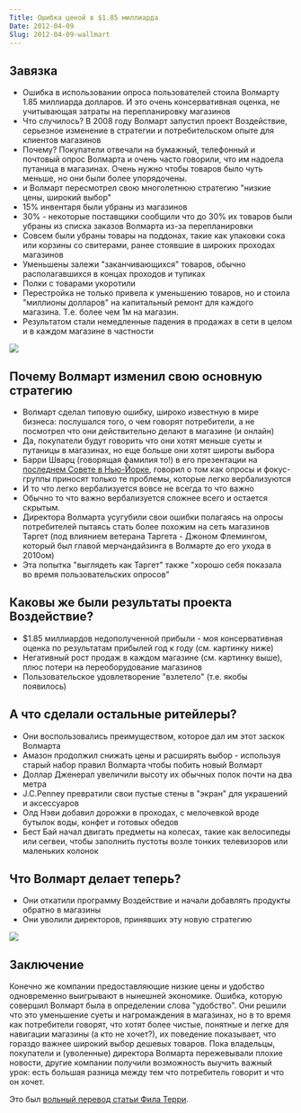 ```yaml
---
Title: Ошибка ценой в $1.85 миллиарда
Date: 2012-04-09
Slug: 2012-04-09-wallmart
---
```


## Завязка
* Ошибка в использовании опроса пользователей стоила Волмарту 1.85 миллиарда долларов. И это очень консервативная оценка, не учитывающая затраты на перепланировку магазинов
* Что случилось? В 2008 году Волмарт запустил проект Воздействие, серьезное изменение в стратегии и потребительском опыте для клиентов магазинов
* Почему? Покупатели отвечали на бумажный, телефонный и почтовый опрос Волмарта и очень часто говорили, что им надоела путаница в магазинах. Очень нужно чтобы товаров было чуть меньше, но они были более упорядочены.
* и Волмарт пересмотрел свою многолетнюю стратегию "низкие цены, широкий выбор"
* 15% инвентаря были убраны из магазинов
* 30% - некоторые поставщики сообщили что до 30% их товаров были убраны из списка заказов Волмарта из-за перепланировки
* Совсем были убраны товары на поддонах, такие как упаковки сока или корзины со свитерами, ранее стоявшие в широких проходах магазинов
* Уменьшены залежи "заканчивающихся" товаров, обычно располагавшихся в концах проходов и тупиках
* Полки с товарами укоротили
* Перестройка не только привела к уменьшению товаров, но и стоила "миллионы долларов" на капитальный ремонт для каждого магазина. Т.е. более чем 1м на магазин.
* Результатом стали немедленные падения в продажах в сети в целом и в каждом магазине в частности

<img src="/images/posts/walmart.png" style="float:none;" />

## Почему Волмарт изменил свою основную стратегию
* Волмарт сделал типовую ошибку, широко известную в мире бизнеса: послушался того, о чем говорят потребители, а не посмотрел что они действительно делают в магазине (и онлайн)
* Да, покупатели будут говорить что они хотят меньше суеты и путаницы в магазинах, но еще больше они хотят широты выбора
* Барри Шварц (говорящая фамилия то!) в его презентации на [последнем Совете в Нью-Йорке](http://cgouncils.com/), говорил о том как опросы и фокус-группы приносят только те проблемы, которые легко вербализуются
* И то что легко вербализуется вовсе не всегда то что важно
* Обычно то что важно вербализуется сложнее всего и остается скрытым.
* Директора Волмарта усугубили свои ошибки полагаясь на опросы потребителей пытаясь стать более похожим на сеть магазинов Таргет (под влиянием ветерана Таргета - Джоном Флемингом, который был главой мерчандайзинга в Волмарте до его ухода в 2010ом)
* Эта попытка "выглядеть как Таргет" также "хорошо себя показала во время пользовательских опросов"

## Каковы же были результаты проекта Воздействие?
* $1.85 миллиардов недополученной прибыли - моя консервативная оценка по результатам прибылей год к году (см. картинку ниже)
* Негативный рост продаж в каждом магазине (см. картинку выше), плюс потери на переоборудование магазинов
* Пользовательское удовлетворение "взлетело" (т.е. якобы появилось)

## А что сделали остальные ритейлеры?
* Они воспользовались преимуществом, которое дал им этот заскок Волмарта
* Амазон продолжил снижать цены и расширять выбор - используя старый набор правил Волмарта чтобы побить новый Волмарт
* Доллар Дженерал увеличили высоту их обычных полок почти на два метра
* J.C.Penney превратили свои пустые стены в "экран" для украшений и аксессуаров
* Олд Нэви добавил дорожки в проходах, с мелочевкой вроде бутылок воды, конфет и готовых обедов
* Бест Бай начал двигать предметы на колесах, такие как велосипеды или сегвеи, чтобы заполнить пустоты возле тонких телевизоров или маленьких колонок

## Что Волмарт делает теперь?
* Они откатили программу Воздействие и начали добавлять продукты обратно в магазины
* Они уволили директоров, принявших эту новую стратегию

<img src="/images/posts/walmart2.jpg" style="float:none;" />

## Заключение
Конечно же компании предоставляющие низкие цены и удобство одновременно выигрывают в нынешней экономике. Ошибка, которую совершил Волмарт была в определении слова "удобство".  Они решили что это уменьшение суеты и нагромаждения в магазинах, но в то время как потребители говорят, что хотят более чистые, понятные и легке для навигации магазины (а кто не хочет?), их поведение показывает, что гораздо важнее широкий выбор дешевых товаров.   Пока владельцы, покупатели и (уволенные) директора Волмарта пережевывали плохие новости, другие компании получили возможность выучить важный урок: есть большая разница между тем что потребитель говорит и что он хочет.

Это был [вольный перевод статьи Фила Терри](http://dailyartifacts.com/walmarts-185-billon-dollar-mistake).
